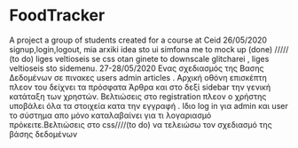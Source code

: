 # FoodTracker
A project a group of students created for a course at Ceid
26/05/2020 signup,login,logout, mia arxiki idea sto ui simfona me to mock up (done) ///// (to do) liges veltioseis se css otan ginete to downscale glitcharei , liges veltioseis sto sidemenu. 
27-28/05/2020 Ενας σχεδιασμός της Βασης Δεδομένων σε πινακες users admin articles . Αρχική οθόνη επισκέπτη πλεον του δείχνει τα πρόσφατα Άρθρα και στο δεξί sidebar την γενική κατάταξη των χρηστών. Βελτιώσεις στο registration πλεον ο χρήστης υποβάλει όλα τα στοιχεία κατα την εγγραφή . Ιδιο log in για admin και user το σύστημα απο μόνο καταλαβαίνει για τι λογαριασμό πρόκειτε.Βελτιώσεις στο css////(to do) να τελειώσω τον σχεδιασμό της βάσης δεδομένων 
